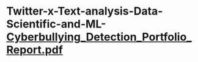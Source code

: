 # Twitter-x-Text-analysis-Data-Scientific-and-ML-[Cyberbullying_Detection_Portfolio_Report.pdf](https://github.com/user-attachments/files/21735528/Cyberbullying_Detection_Portfolio_Report.pdf)
